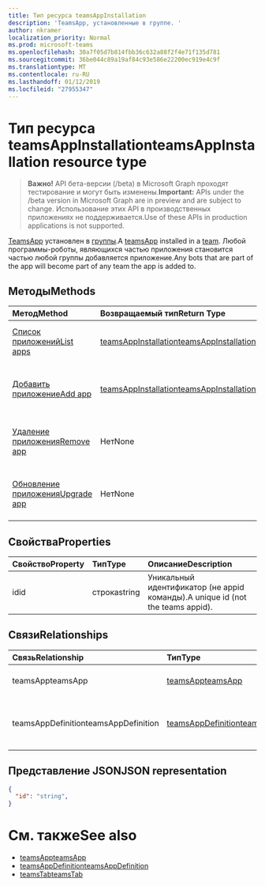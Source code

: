 ```yaml
---
title: Тип ресурса teamsAppInstallation
description: 'TeamsApp, установленные в группе. '
author: nkramer
localization_priority: Normal
ms.prod: microsoft-teams
ms.openlocfilehash: 30a7f05d7b814fbb36c632a88f2f4e71f135d781
ms.sourcegitcommit: 36be044c89a19af84c93e586e22200ec919e4c9f
ms.translationtype: MT
ms.contentlocale: ru-RU
ms.lasthandoff: 01/12/2019
ms.locfileid: "27955347"
---
```

# <a name="teamsappinstallation-resource-type"></a><span data-ttu-id="ab0e4-103">Тип ресурса teamsAppInstallation</span><span class="sxs-lookup"><span data-stu-id="ab0e4-103">teamsAppInstallation resource type</span></span>

> <span data-ttu-id="ab0e4-104">**Важно!** API бета-версии (/beta) в Microsoft Graph проходят тестирование и могут быть изменены.</span><span class="sxs-lookup"><span data-stu-id="ab0e4-104">**Important:** APIs under the /beta version in Microsoft Graph are in preview and are subject to change.</span></span> <span data-ttu-id="ab0e4-105">Использование этих API в производственных приложениях не поддерживается.</span><span class="sxs-lookup"><span data-stu-id="ab0e4-105">Use of these APIs in production applications is not supported.</span></span>

<span data-ttu-id="ab0e4-106">[TeamsApp](teamsapp.md) установлен в [группы](team.md).</span><span class="sxs-lookup"><span data-stu-id="ab0e4-106">A [teamsApp](teamsapp.md) installed in a [team](team.md).</span></span> <span data-ttu-id="ab0e4-107">Любой программы-роботы, являющихся частью приложения становится частью любой группы добавляется приложение.</span><span class="sxs-lookup"><span data-stu-id="ab0e4-107">Any bots that are part of the app will become part of any team the app is added to.</span></span>

## <a name="methods"></a><span data-ttu-id="ab0e4-108">Методы</span><span class="sxs-lookup"><span data-stu-id="ab0e4-108">Methods</span></span>

| <span data-ttu-id="ab0e4-109">Метод</span><span class="sxs-lookup"><span data-stu-id="ab0e4-109">Method</span></span>       | <span data-ttu-id="ab0e4-110">Возвращаемый тип</span><span class="sxs-lookup"><span data-stu-id="ab0e4-110">Return Type</span></span>  |<span data-ttu-id="ab0e4-111">Описание</span><span class="sxs-lookup"><span data-stu-id="ab0e4-111">Description</span></span>|
|:---------------|:--------|:----------|
|[<span data-ttu-id="ab0e4-112">Список приложений</span><span class="sxs-lookup"><span data-stu-id="ab0e4-112">List apps</span></span>](../api/teamsappinstallation-list.md) | [<span data-ttu-id="ab0e4-113">teamsAppInstallation</span><span class="sxs-lookup"><span data-stu-id="ab0e4-113">teamsAppInstallation</span></span>](teamsapp.md) | <span data-ttu-id="ab0e4-114">Список приложений, установленные в группе.</span><span class="sxs-lookup"><span data-stu-id="ab0e4-114">Lists apps installed in a team.</span></span>|
|[<span data-ttu-id="ab0e4-115">Добавить приложение</span><span class="sxs-lookup"><span data-stu-id="ab0e4-115">Add app</span></span>](../api/teamsappinstallation-add.md) | [<span data-ttu-id="ab0e4-116">teamsAppInstallation</span><span class="sxs-lookup"><span data-stu-id="ab0e4-116">teamsAppInstallation</span></span>](teamsapp.md) | <span data-ttu-id="ab0e4-117">Добавляет (установить) приложения в группу.</span><span class="sxs-lookup"><span data-stu-id="ab0e4-117">Adds (installs) an app to a team.</span></span>|
|[<span data-ttu-id="ab0e4-118">Удаление приложения</span><span class="sxs-lookup"><span data-stu-id="ab0e4-118">Remove app</span></span>](../api/teamsappinstallation-delete.md) | <span data-ttu-id="ab0e4-119">Нет</span><span class="sxs-lookup"><span data-stu-id="ab0e4-119">None</span></span> | <span data-ttu-id="ab0e4-120">Удаляет (удаление) приложения из группы.</span><span class="sxs-lookup"><span data-stu-id="ab0e4-120">Removes (uninstalls) an app from a team.</span></span>|
|[<span data-ttu-id="ab0e4-121">Обновление приложения</span><span class="sxs-lookup"><span data-stu-id="ab0e4-121">Upgrade app</span></span>](../api/teamsappinstallation-delete.md) | <span data-ttu-id="ab0e4-122">Нет</span><span class="sxs-lookup"><span data-stu-id="ab0e4-122">None</span></span> | <span data-ttu-id="ab0e4-123">Обновление до последней версии приложения.</span><span class="sxs-lookup"><span data-stu-id="ab0e4-123">Upgrades to the latest version of the app.</span></span>|

## <a name="properties"></a><span data-ttu-id="ab0e4-124">Свойства</span><span class="sxs-lookup"><span data-stu-id="ab0e4-124">Properties</span></span>

| <span data-ttu-id="ab0e4-125">Свойство</span><span class="sxs-lookup"><span data-stu-id="ab0e4-125">Property</span></span>            | <span data-ttu-id="ab0e4-126">Тип</span><span class="sxs-lookup"><span data-stu-id="ab0e4-126">Type</span></span>     | <span data-ttu-id="ab0e4-127">Описание</span><span class="sxs-lookup"><span data-stu-id="ab0e4-127">Description</span></span> |
|:------------------- |:-------- |:----------- |
| <span data-ttu-id="ab0e4-128">id</span><span class="sxs-lookup"><span data-stu-id="ab0e4-128">id</span></span>                  | <span data-ttu-id="ab0e4-129">строка</span><span class="sxs-lookup"><span data-stu-id="ab0e4-129">string</span></span>   | <span data-ttu-id="ab0e4-130">Уникальный идентификатор (не appid команды).</span><span class="sxs-lookup"><span data-stu-id="ab0e4-130">A unique id (not the teams appid).</span></span> |

## <a name="relationships"></a><span data-ttu-id="ab0e4-131">Связи</span><span class="sxs-lookup"><span data-stu-id="ab0e4-131">Relationships</span></span>

| <span data-ttu-id="ab0e4-132">Связь</span><span class="sxs-lookup"><span data-stu-id="ab0e4-132">Relationship</span></span>   | <span data-ttu-id="ab0e4-133">Тип</span><span class="sxs-lookup"><span data-stu-id="ab0e4-133">Type</span></span>    | <span data-ttu-id="ab0e4-134">Описание</span><span class="sxs-lookup"><span data-stu-id="ab0e4-134">Description</span></span> |
|:---------------|:--------|:----------|
|<span data-ttu-id="ab0e4-135">teamsApp</span><span class="sxs-lookup"><span data-stu-id="ab0e4-135">teamsApp</span></span>|[<span data-ttu-id="ab0e4-136">teamsApp</span><span class="sxs-lookup"><span data-stu-id="ab0e4-136">teamsApp</span></span>](teamsapp.md)| <span data-ttu-id="ab0e4-137">Приложения, которая устанавливается.</span><span class="sxs-lookup"><span data-stu-id="ab0e4-137">The app that is installed.</span></span> |
|<span data-ttu-id="ab0e4-138">teamsAppDefinition</span><span class="sxs-lookup"><span data-stu-id="ab0e4-138">teamsAppDefinition</span></span>|[<span data-ttu-id="ab0e4-139">teamsAppDefinition</span><span class="sxs-lookup"><span data-stu-id="ab0e4-139">teamsAppDefinition</span></span>](teamsapp.md)| <span data-ttu-id="ab0e4-140">Подробные сведения о данной версии приложения.</span><span class="sxs-lookup"><span data-stu-id="ab0e4-140">The details of this version of the app.</span></span> |

## <a name="json-representation"></a><span data-ttu-id="ab0e4-141">Представление JSON</span><span class="sxs-lookup"><span data-stu-id="ab0e4-141">JSON representation</span></span>

<!-- {
  "blockType": "resource",
  "@odata.type": "microsoft.graph.teamsAppInstallation",
  "baseType": "microsoft.graph.entity"
}-->

```json
{
  "id": "string",
}
```

# <a name="see-also"></a><span data-ttu-id="ab0e4-142">См. также</span><span class="sxs-lookup"><span data-stu-id="ab0e4-142">See also</span></span>

- [<span data-ttu-id="ab0e4-143">teamsApp</span><span class="sxs-lookup"><span data-stu-id="ab0e4-143">teamsApp</span></span>](teamsapp.md)
- [<span data-ttu-id="ab0e4-144">teamsAppDefinition</span><span class="sxs-lookup"><span data-stu-id="ab0e4-144">teamsAppDefinition</span></span>](teamsappdefinition.md)
- [<span data-ttu-id="ab0e4-145">teamsTab</span><span class="sxs-lookup"><span data-stu-id="ab0e4-145">teamsTab</span></span>](../resources/teamstab.md)


<!-- uuid: 8fcb5dbc-d5aa-4681-8e31-b001d5168d79
2015-10-25 14:57:30 UTC -->
<!-- {
  "type": "#page.annotation",
  "description": "teamsApp resource",
  "keywords": "",
  "section": "documentation",
  "tocPath": ""
}-->

